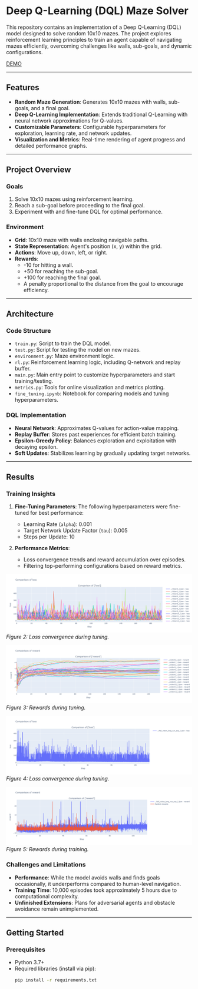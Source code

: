 # Deep Q-Learning (DQL) Maze Solver

This repository contains an implementation of a Deep Q-Learning (DQL) model designed to solve random 10x10 mazes. The project explores reinforcement learning principles to train an agent capable of navigating mazes efficiently, overcoming challenges like walls, sub-goals, and dynamic configurations.

[DEMO](https://drive.google.com/file/d/1za4pZm7lstd2PKN1EegMrDZzxl9k8rwI/view?usp=sharing)

---

## Features

- **Random Maze Generation**: Generates 10x10 mazes with walls, sub-goals, and a final goal.
- **Deep Q-Learning Implementation**: Extends traditional Q-Learning with neural network approximations for Q-values.
- **Customizable Parameters**: Configurable hyperparameters for exploration, learning rate, and network updates.
- **Visualization and Metrics**: Real-time rendering of agent progress and detailed performance graphs.

---

## Project Overview

### Goals

1. Solve 10x10 mazes using reinforcement learning.
2. Reach a sub-goal before proceeding to the final goal.
3. Experiment with and fine-tune DQL for optimal performance.

### Environment

- **Grid**: 10x10 maze with walls enclosing navigable paths.
- **State Representation**: Agent's position (x, y) within the grid.
- **Actions**: Move up, down, left, or right.
- **Rewards**:
  - -10 for hitting a wall.
  - +50 for reaching the sub-goal.
  - +100 for reaching the final goal.
  - A penalty proportional to the distance from the goal to encourage efficiency.

---

## Architecture

### Code Structure

- `train.py`: Script to train the DQL model.
- `test.py`: Script for testing the model on new mazes.
- `environment.py`: Maze environment logic.
- `rl.py`: Reinforcement learning logic, including Q-network and replay buffer.
- `main.py`: Main entry point to customize hyperparameters and start training/testing.
- `metrics.py`: Tools for online visualization and metrics plotting.
- `fine_tuning.ipynb`: Notebook for comparing models and tuning hyperparameters.

### DQL Implementation

- **Neural Network**: Approximates Q-values for action-value mapping.
- **Replay Buffer**: Stores past experiences for efficient batch training.
- **Epsilon-Greedy Policy**: Balances exploration and exploitation with decaying epsilon.
- **Soft Updates**: Stabilizes learning by gradually updating target networks.

---

## Results

### Training Insights

1. **Fine-Tuning Parameters**: The following hyperparameters were fine-tuned for best performance:
   - Learning Rate (`alpha`): 0.001
   - Target Network Update Factor (`tau`): 0.005
   - Steps per Update: 10

2. **Performance Metrics**:
   - Loss convergence trends and reward accumulation over episodes.
   - Filtering top-performing configurations based on reward metrics.

![Tuning Loss](tuning_loss.png)  
*Figure 2: Loss convergence during tuning.*

![Tuning Rewards](tuning_reward.png)  
*Figure 3: Rewards during tuning.*

![Training Loss](training_loss.png)  
*Figure 4: Loss convergence during tuning.*

![Training Rewards](training_reward.png)  
*Figure 5: Rewards during training.*

### Challenges and Limitations

- **Performance**: While the model avoids walls and finds goals occasionally, it underperforms compared to human-level navigation.
- **Training Time**: 10,000 episodes took approximately 5 hours due to computational complexity.
- **Unfinished Extensions**: Plans for adversarial agents and obstacle avoidance remain unimplemented.

---

## Getting Started

### Prerequisites

- Python 3.7+
- Required libraries (install via pip):
  ```bash
  pip install -r requirements.txt
